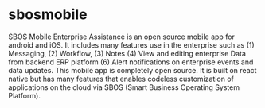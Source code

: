 # sbosmobile
SBOS Mobile Enterprise Assistance is an open source mobile app for android and iOS. It includes many features use in the enterprise such as (1) Messaging, (2) Workflow, (3) Notes (4) View and editing enterprise Data from backend ERP platform (6) Alert notifications on enterprise events and data updates.  This mobile app is completely open source. It is built on react native but has many features that enables codeless customization of applications on the cloud via SBOS (Smart Business Operating System Platform).
